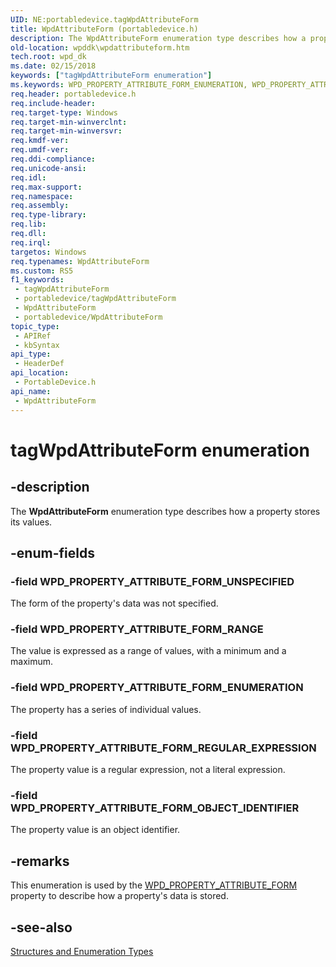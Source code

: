 ```yaml
---
UID: NE:portabledevice.tagWpdAttributeForm
title: WpdAttributeForm (portabledevice.h)
description: The WpdAttributeForm enumeration type describes how a property stores its values.
old-location: wpddk\wpdattributeform.htm
tech.root: wpd_dk
ms.date: 02/15/2018
keywords: ["tagWpdAttributeForm enumeration"]
ms.keywords: WPD_PROPERTY_ATTRIBUTE_FORM_ENUMERATION, WPD_PROPERTY_ATTRIBUTE_FORM_OBJECT_IDENTIFIER, WPD_PROPERTY_ATTRIBUTE_FORM_RANGE, WPD_PROPERTY_ATTRIBUTE_FORM_REGULAR_EXPRESSION, WPD_PROPERTY_ATTRIBUTE_FORM_UNSPECIFIED, WpdAttributeForm, WpdAttributeForm enumeration, enumeration, portabledevice/WPD_PROPERTY_ATTRIBUTE_FORM_ENUMERATION, portabledevice/WPD_PROPERTY_ATTRIBUTE_FORM_OBJECT_IDENTIFIER, portabledevice/WPD_PROPERTY_ATTRIBUTE_FORM_RANGE, portabledevice/WPD_PROPERTY_ATTRIBUTE_FORM_REGULAR_EXPRESSION, portabledevice/WPD_PROPERTY_ATTRIBUTE_FORM_UNSPECIFIED, portabledevice/WpdAttributeForm, tagWpdAttributeForm, wpddk.wpdattributeform
req.header: portabledevice.h
req.include-header: 
req.target-type: Windows
req.target-min-winverclnt: 
req.target-min-winversvr: 
req.kmdf-ver: 
req.umdf-ver: 
req.ddi-compliance: 
req.unicode-ansi: 
req.idl: 
req.max-support: 
req.namespace: 
req.assembly: 
req.type-library: 
req.lib: 
req.dll: 
req.irql: 
targetos: Windows
req.typenames: WpdAttributeForm
ms.custom: RS5
f1_keywords:
 - tagWpdAttributeForm
 - portabledevice/tagWpdAttributeForm
 - WpdAttributeForm
 - portabledevice/WpdAttributeForm
topic_type:
 - APIRef
 - kbSyntax
api_type:
 - HeaderDef
api_location:
 - PortableDevice.h
api_name:
 - WpdAttributeForm
---
```


# tagWpdAttributeForm enumeration


## -description

The <b>WpdAttributeForm</b> enumeration type describes how a property stores its values.

## -enum-fields

### -field WPD_PROPERTY_ATTRIBUTE_FORM_UNSPECIFIED

The form of the property's data was not specified.

### -field WPD_PROPERTY_ATTRIBUTE_FORM_RANGE

The value is expressed as a range of values, with a minimum and a maximum.

### -field WPD_PROPERTY_ATTRIBUTE_FORM_ENUMERATION

The property has a series of individual values.

### -field WPD_PROPERTY_ATTRIBUTE_FORM_REGULAR_EXPRESSION

The property value is a regular expression, not a literal expression.

### -field WPD_PROPERTY_ATTRIBUTE_FORM_OBJECT_IDENTIFIER

The property value is an object identifier.

## -remarks

This enumeration is used by the <a href="/windows/desktop/wpd_sdk/attributes">WPD_PROPERTY_ATTRIBUTE_FORM</a> property to describe how a property's data is stored.

## -see-also

<a href="/previous-versions/windows/hardware/drivers/ff597672(v=vs.85)">Structures and Enumeration Types</a>
